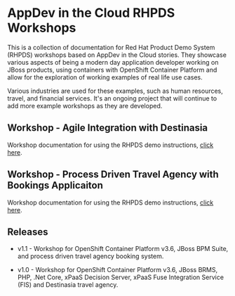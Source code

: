 AppDev in the Cloud RHPDS Workshops
===================================
This is a collection of documentation for Red Hat Product Demo System (RHPDS) workshops based on 
AppDev in the Cloud stories. They showcase various aspects of being a modern day application developer
working on JBoss products, using containers with OpenShift Container Platform and allow for the
exploration of working examples of real life use cases.

Various industries are used for these examples, such as human resources, travel, and financial services.
It's an ongoing project that will continue to add more example workshops as they are developed.


Workshop - Agile Integration with Destinasia
--------------------------------------------
Workshop documentation for using the RHPDS demo instructions, [click here](appdev-in-the-cloud-destinasia.adoc).


Workshop - Process Driven Travel Agency with Bookings Applicaiton
-----------------------------------------------------------------
Workshop documentation for using the RHPDS demo instructions, [click here](appdev-in-the-cloud-travel-agency.adoc).



Releases
--------
- v1.1 - Workshop for OpenShift Container Platform v3.6, JBoss BPM Suite, and process driven travel agency booking system.

- v1.0 - Workshop for OpenShift Container Platform v3.6, JBoss BRMS, PHP, .Net Core, xPaaS Decision Server, xPaaS Fuse Integration Service (FIS) and Destinasia travel agency.
